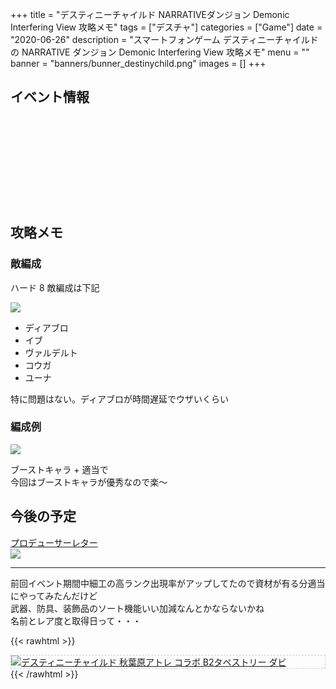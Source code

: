 +++
title = "デスティニーチャイルド NARRATIVEダンジョン Demonic Interfering View 攻略メモ"
tags = ["デスチャ"]
categories = ["Game"]
date = "2020-06-26"
description = "スマートフォンゲーム デスティニーチャイルドの NARRATIVE ダンジョン Demonic Interfering View 攻略メモ"
menu = ""
banner = "banners/bunner_destinychild.png"
images = []
+++

<!--more-->

## イベント情報
<div class="iframely-embed"><div class="iframely-responsive" style="height: 140px; padding-bottom: 0;"><a href="http://blog.destiny-child.jp/archives/25172295.html" data-iframely-url="//cdn.iframe.ly/iORbW51?iframe=card-small"></a></div></div><script async src="//cdn.iframe.ly/embed.js" charset="utf-8"></script>  

## 攻略メモ
### 敵編成
ハード 8 敵編成は下記  

<img src="/images/2020/destiny-child-nd/nd17-1.png" />  

* ディアブロ  
* イブ
* ヴァルデルト
* コウガ
* ユーナ

特に問題はない。ディアブロが時間遅延でウザいくらい  

### 編成例

<img src="/images/2020/destiny-child-nd/nd17-2.png" />  

ブーストキャラ + 適当で  
今回はブーストキャラが優秀なので楽～  

## 今後の予定  
<i class="fas fa-external-link-alt"></i> [プロデューサーレター](http://blog.destiny-child.jp/archives/25279702.html)  
<img src="https://livedoor.blogimg.jp/destinychild/imgs/c/9/c9eead6c.jpg" />

---

前回イベント期間中細工の高ランク出現率がアップしてたので資材が有る分適当にやってみたんだけど  
武器、防具、装飾品のソート機能いい加減なんとかならないかね  
名前とレア度と取得日って・・・  

{{< rawhtml >}}
<div style="border: dashed 1px #ccc;">
<a href="http://www.amazon.co.jp/exec/obidos/ASIN/B07H3319GX/sinokyoufu-22/ref=nosim/" name="amazletlink" target="_blank"><img src="https://images-fe.ssl-images-amazon.com/images/I/51MxXwUpZWL._SL160_.jpg" alt="デスティニーチャイルド 秋葉原アトレ コラボ B2タペストリー ダビ" style="border: none;" /></a>
</div>
{{< /rawhtml >}}
